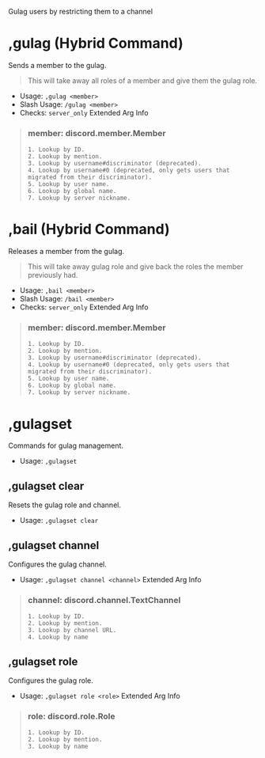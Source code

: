 Gulag users by restricting them to a channel

# ,gulag (Hybrid Command)
Sends a member to the gulag.<br/>

> This will take away all roles of a member and give them the gulag role.<br/>
 - Usage: `,gulag <member>`
 - Slash Usage: `/gulag <member>`
 - Checks: `server_only`
Extended Arg Info
> ### member: discord.member.Member
> 
> 
>     1. Lookup by ID.
>     2. Lookup by mention.
>     3. Lookup by username#discriminator (deprecated).
>     4. Lookup by username#0 (deprecated, only gets users that migrated from their discriminator).
>     5. Lookup by user name.
>     6. Lookup by global name.
>     7. Lookup by server nickname.
> 
>     
# ,bail (Hybrid Command)
Releases a member from the gulag.<br/>

> This will take away gulag role and give back the roles the member previously had.<br/>
 - Usage: `,bail <member>`
 - Slash Usage: `/bail <member>`
 - Checks: `server_only`
Extended Arg Info
> ### member: discord.member.Member
> 
> 
>     1. Lookup by ID.
>     2. Lookup by mention.
>     3. Lookup by username#discriminator (deprecated).
>     4. Lookup by username#0 (deprecated, only gets users that migrated from their discriminator).
>     5. Lookup by user name.
>     6. Lookup by global name.
>     7. Lookup by server nickname.
> 
>     
# ,gulagset
Commands for gulag management.<br/>
 - Usage: `,gulagset`
## ,gulagset clear
Resets the gulag role and channel.<br/>
 - Usage: `,gulagset clear`
## ,gulagset channel
Configures the gulag channel.<br/>
 - Usage: `,gulagset channel <channel>`
Extended Arg Info
> ### channel: discord.channel.TextChannel
> 
> 
>     1. Lookup by ID.
>     2. Lookup by mention.
>     3. Lookup by channel URL.
>     4. Lookup by name
> 
>     
## ,gulagset role
Configures the gulag role.<br/>
 - Usage: `,gulagset role <role>`
Extended Arg Info
> ### role: discord.role.Role
> 
> 
>     1. Lookup by ID.
>     2. Lookup by mention.
>     3. Lookup by name
> 
>     
